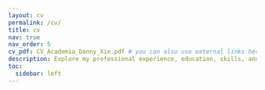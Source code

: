 ```yaml
---
layout: cv
permalink: /cv/
title: cv
nav: true
nav_order: 5
cv_pdf: CV_Academia_Danny_Xie.pdf # you can also use external links here
description: Explore my professional experience, education, skills, and selected projects. You can also download a PDF version using the button above
toc:
  sidebar: left
---
```

